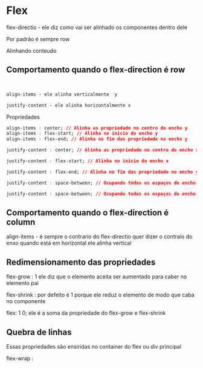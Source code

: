 # Flex 

flex-directio - ele diz como vai ser alinhado os componentes dentro dele 

Por padrão é sempre row 

Alinhando conteudo 

## Comportamento quando o flex-direction é row 
```css


align-items - ele alinha verticalmente  y

justify-content - ele alinha horizontalmente x 
```
Propriedades 

```css
align-items : center; // Alinha as propriedade no centro do encho y
align-items : flex-start; // Alinha no inicio do encho y
align-items : flex-end; // Alinha no fim das propriedade no encho y

justify-content : center; // Alinha as propriedade no centro do encho x

justify-content : flex-start; // Alinha no inicio do encho x

justify-content : flex-end; // Alinha no fim das propriedade no encho y

justify-content : space-between; // Ocupando todos os espaços do encho x em espaços iguais não coloca espaço no inicio nem no fim 

justify-content : space-between; // Ocupando todos os espaços do encho x em espaços iguais metendo espaço no fim 

```

## Comportamento quando o flex-direction é column 

 align-items - é sempre o contrario do flex-directio quer dizer o contraio do enxo quando está em horizontal ele alinha vertical 


 ## Redimensionamento das propriedades 

flex-grow : 1 ele diz que o elemento aceita ser aumentado para caber no elemento pai 

flex-shrink : por defeito é 1 porque ele reduz o elemento de modo que caba no componente 

flex: 1 0; ele é a soma da propriedade do flex-grow e flex-shrink 

## Quebra de linhas 

 Essas propriedades são ensiridas no container do flex ou div principal 

 flex-wrap : 